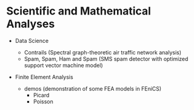 # Scientific and Mathematical Analyses

- Data Science
  - Contrails (Spectral graph-theoretic air traffic network analysis)
  - Spam, Spam, Ham and Spam (SMS spam detector with optimized support vector machine model)

- Finite Element Analysis
  - demos (demonstration of some FEA models in FEniCS)
    - Picard
    - Poisson
